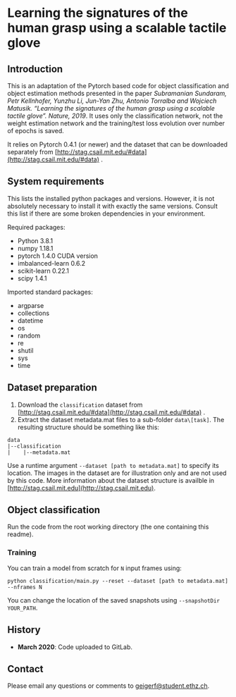 # Learning the signatures of the human grasp using a scalable tactile glove

## Introduction
This is an adaptation of the Pytorch based code for object classification and object estimation methods
presented in the paper _Subramanian Sundaram, Petr Kellnhofer, Yunzhu Li, Jun-Yan Zhu, Antonio Torralba and Wojciech Matusik. “Learning the signatures of the human grasp using a scalable tactile glove”. Nature, 2019_.
It uses only the classification network, not the weight estimation network and the training/test loss
evolution over number of epochs is saved.

It relies on Pytorch 0.4.1 (or newer) and the dataset that can be downloaded separately from
[http://stag.csail.mit.edu/#data](http://stag.csail.mit.edu/#data) .


## System requirements

This lists the installed python packages and versions.
However, it is not absolutely necessary to install it with exactly the same versions.
Consult this list if there are some broken dependencies in your environment.

Required packages:
- Python            3.8.1
- numpy             1.18.1
- pytorch           1.4.0 CUDA version
- imbalanced-learn  0.6.2
- scikit-learn      0.22.1
- scipy             1.4.1

Imported standard packages:
- argparse
- collections
- datetime
- os
- random
- re
- shutil
- sys
- time

## Dataset preparation

1. Download the `classification` dataset from
[http://stag.csail.mit.edu/#data](http://stag.csail.mit.edu/#data) .
2. Extract the dataset metadata.mat files to a sub-folder `data\[task]`.
The resulting structure should be something like this:
```
data
|--classification
|    |--metadata.mat
```
Use a runtime argument
`--dataset [path to metadata.mat]` to specify its location.
The images in the dataset are for illustration only and are not used by this code.
More information about the dataset structure is availble in [http://stag.csail.mit.edu](http://stag.csail.mit.edu).

## Object classification

Run the code from the root working directory (the one containing this readme).

### Training
You can train a model from scratch for `N` input frames using:
```
python classification/main.py --reset --dataset [path to metadata.mat] --nframes N
```
You can change the location of the saved snapshots using `--snapshotDir YOUR_PATH`.


## History

* **March 2020**: Code uploaded to GitLab.


## Contact

Please email any questions or comments to [geigerf@student.ethz.ch](geigerf@student.ethz.ch).
